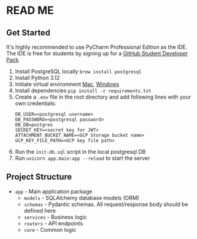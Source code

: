# READ ME

## Get Started
It's highly recommended to use PyCharm Professional Edition as the IDE.\
The IDE is free for students by signing up for a [GitHub Student Developer Pack](https://education.github.com/pack).

1. Install PostgreSQL locally
`brew install postgresql`
2. Install Python 3.12
3. Initiate virtual environment [Mac](https://sourabhbajaj.com/mac-setup/Python/virtualenv.html), [Windows](https://mothergeo-py.readthedocs.io/en/latest/development/how-to/venv-win.html)
4. Install dependencies `pip install -r requirements.txt`
5. Create a `.env` file in the root directory and add following lines with your own credentials:
    ```
    DB_USER=<postgresql username>
    DB_PASSWORD=<postgresql password>
    DB_DB=postgres
    SECRET_KEY=<secret key for JWT>
    ATTACHMENT_BUCKET_NAME=<GCP Storage bucket name>
    GCP_KEY_FILE_PATH=<GCP key file path>
    ```
6. Run the `init-db.sql` script in the local postgresql DB
7. Run `uvicorn app.main:app --reload` to start the server


## Project Structure
- `app` - Main application package
    - `models` - SQLAlchemy database models (ORM)
    - `schemas` - Pydantic schemas. All request/response body should be defined here
    - `services` - Business logic
    - `routers` - API endpoints
    - `core` - Common logic
